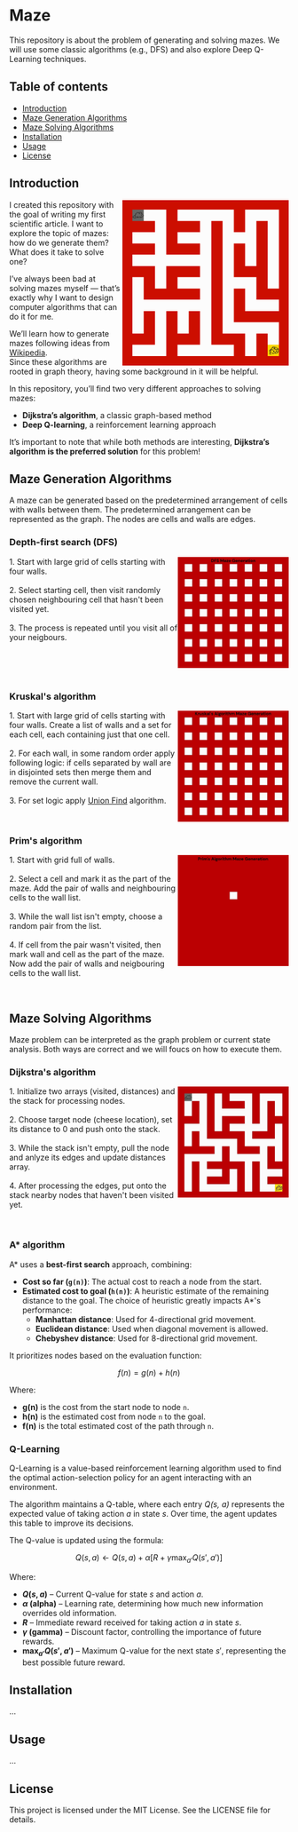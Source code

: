 # Maze 
This repository is about the problem of generating and solving mazes. We will use some classic algorithms (e.g., DFS) and also explore Deep Q-Learning techniques.

## Table of contents
- [Introduction](#introduction)
- [Maze Generation Algorithms](#maze-generation-algorithms)
- [Maze Solving Algorithms](#maze-solving-algorithms)
- [Installation](#installation)
- [Usage](#usage)
- [License](#license)

## Introduction
<p align="left">
  <img src="./assets/image/fresh-maze.png" alt="Fresh Maze" width="300" align="right">
  I created this repository with the goal of writing my first scientific article.  
  I want to explore the topic of mazes: how do we generate them?  
  What does it take to solve one?  

  I’ve always been bad at solving mazes myself — that’s exactly why I want to design computer algorithms that can do it for me.  

  We’ll learn how to generate mazes following ideas from <a href="https://en.wikipedia.org/wiki/Maze_generation_algorithm">Wikipedia</a>.  
  Since these algorithms are rooted in graph theory, having some background in it will be helpful.  

  In this repository, you’ll find two very different approaches to solving mazes:  
  - **Dijkstra’s algorithm**, a classic graph-based method  
  - **Deep Q-learning**, a reinforcement learning approach  

  It’s important to note that while both methods are interesting, **Dijkstra’s algorithm is the preferred solution** for this problem!
</p>

## Maze Generation Algorithms
A maze can be generated based on the predetermined arrangement of cells with walls between them. The predetermined arrangement can be represented as the graph. The nodes are cells and walls are edges.

### Depth-first search (DFS)
<p align="left">
  <img src="./assets/gif/dfs.gif" alt="dfs" width="200" align="right">
  1. Start with large grid of cells starting with four walls. 
  <br>
  <br>
  2. Select starting cell, then visit randomly chosen neighbouring cell that hasn't been visited yet. 
  <br>
  <br>
  3. The process is repeated until you visit all of your neigbours.
</p>
<br>
<br>
<br>

### Kruskal's algorithm
<p align="left">
  <img src="./assets/gif/kruskal.gif" alt="dfs" width="200" align="right">
  1. Start with large grid of cells starting with four walls. Create a list of walls and a set for each cell, each containing just that one cell. 
  <br>
  <br>
  2. For each wall, in some random order apply following logic:
  if cells separated by wall are in disjointed sets then merge them and remove the current wall.
  <br>
  <br>
  3. For set logic apply <a href="https://www.youtube.com/watch?v=ayW5B2W9hfo">Union Find</a> algorithm.
</p>
<br>

### Prim's algorithm
<p align="left">
  <img src="./assets/gif/prim.gif" alt="dfs" width="200" align="right">
  1. Start with grid full of walls.
  <br>
  <br>
  2. Select a cell and mark it as the part of the maze. Add the pair of walls and neighbouring cells to the wall list.
  <br>
  <br>
  3. While the wall list isn't empty, choose a random pair from the list.
  <br>
  <br>
  4. If cell from the pair wasn't visited, then mark wall and cell as the part of the maze. 
  <br>
  Now add the pair of walls and neigbouring cells to the wall list.
</p>
<br>

## Maze Solving Algorithms
Maze problem can be interpreted as the graph problem or current state analysis. Both ways are correct and we will foucs on how to execute them.

### Dijkstra's algorithm
<p align="left">
  <img src="./assets/gif/dijkstra.gif" alt="dfs" width="200" align="right">
  1. Initialize two arrays (visited, distances) and the stack for processing nodes.
  <br>
  <br>
  2. Choose target node (cheese location), set its distance to 0 and push onto the stack.
  <br>
  <br>
  3. While the stack isn't empty, pull the node and anlyze its edges and update distances array. 
  <br>
  <br>
  4. After processing the edges, put onto the stack nearby nodes that haven't been visited yet.
</p>
<br>

### A* algorithm
A* uses a **best-first search** approach, combining:

- **Cost so far (`g(n)`)**: The actual cost to reach a node from the start.
- **Estimated cost to goal (`h(n)`)**: A heuristic estimate of the remaining distance to the goal. The choice of heuristic greatly impacts A*'s performance:
  - **Manhattan distance**: Used for 4-directional grid movement.
  - **Euclidean distance**: Used when diagonal movement is allowed.
  - **Chebyshev distance**: Used for 8-directional grid movement.

It prioritizes nodes based on the evaluation function:

$$
f(n) = g(n) + h(n)
$$

Where:
- **g(n)** is the cost from the start node to node `n`.
- **h(n)** is the estimated cost from node `n` to the goal.
- **f(n)** is the total estimated cost of the path through `n`.

### Q-Learning
Q-Learning is a value-based reinforcement learning algorithm used to find the optimal action-selection policy for an agent interacting with an environment.

The algorithm maintains a Q-table, where each entry *Q(s, a)* represents the expected value of taking action *a* in state *s*. Over time, the agent updates this table to improve its decisions.

The Q-value is updated using the formula:

$$
Q(s, a) \leftarrow Q(s, a) + \alpha \Big[ R + \gamma \max_{a'} Q(s', a')\Big]
$$

Where:
- **$Q(s, a)$** – Current Q-value for state $s$ and action $a$.
- **$\alpha$ (alpha)** – Learning rate, determining how much new information overrides old information.
- **$R$** – Immediate reward received for taking action $a$ in state $s$.
- **$\gamma$ (gamma)** – Discount factor, controlling the importance of future rewards.
- **$\max_{a'} Q(s', a')$** – Maximum Q-value for the next state $s'$, representing the best possible future reward.


## Installation
...

## Usage
...

## License
This project is licensed under the MIT License. See the LICENSE file for details.